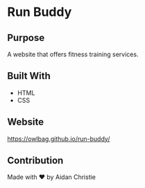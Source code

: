 # Run Buddy

## Purpose
A website that offers fitness training services.

## Built With
* HTML
* CSS

## Website
https://owlbag.github.io/run-buddy/

## Contribution
Made with ❤️ by Aidan Christie
